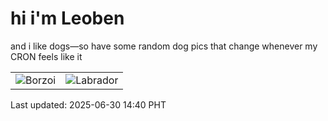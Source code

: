 # hi i'm Leoben

and i like dogs—so have some random dog pics that change whenever my CRON feels like it

|  |  |
|--------|----------|
| ![Borzoi](https://random-dog-vercel.vercel.app/api/random-borzoi?v=1751265617) | ![Labrador](https://random-dog-vercel.vercel.app/api/random-labrador?v=1751265617) |

Last updated: 2025-06-30 14:40 PHT
